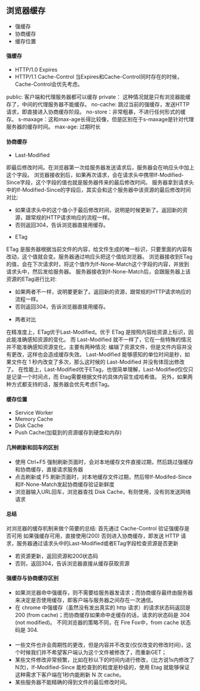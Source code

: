 ## 浏览器缓存
- 强缓存
- 协商缓存
- 缓存位置

#### 强缓存
- HTTP/1.0 Expires
- HTTP/1.1 Cache-Control 
当Expires和Cache-Control同时存在的时候，Cache-Control会优先考虑。
>
public: 客户端和代理服务器都可以缓存
private： 这种情况就是只有浏览器能缓存了，中间的代理服务器不能缓存。
no-cache: 跳过当前的强缓存，发送HTTP请求，即直接进入协商缓存阶段。
no-store：非常粗暴，不进行任何形式的缓存。
s-maxage：这和max-age长得比较像，但是区别在于s-maxage是针对代理服务器的缓存时间。
max-age:  过期时长
>

#### 协商缓存
- Last-Modified
>
即最后修改时间。在浏览器第一次给服务器发送请求后，服务器会在响应头中加上这个字段。
浏览器接收到后，如果再次请求，会在请求头中携带If-Modified-Since字段，这个字段的值也就是服务器传来的最后修改时间。
服务器拿到请求头中的If-Modified-Since的字段后，其实会和这个服务器中该资源的最后修改时间对比:
- 如果请求头中的这个值小于最后修改时间，说明是时候更新了。返回新的资源，跟常规的HTTP请求响应的流程一样。
- 否则返回304，告诉浏览器直接用缓存。
>
- ETag
>
ETag 是服务器根据当前文件的内容，给文件生成的唯一标识，只要里面的内容有改动，这个值就会变。服务器通过响应头把这个值给浏览器。
浏览器接收到ETag的值，会在下次请求时，将这个值作为If-None-Match这个字段的内容，并放到请求头中，然后发给服务器。
服务器接收到If-None-Match后，会跟服务器上该资源的ETag进行比对:

- 如果两者不一样，说明要更新了。返回新的资源，跟常规的HTTP请求响应的流程一样。
- 否则返回304，告诉浏览器直接用缓存。 
>

- 两者对比
>
在精准度上，ETag优于Last-Modified。优于 ETag 是按照内容给资源上标识，因此能准确感知资源的变化。
而 Last-Modified 就不一样了，它在一些特殊的情况并不能准确感知资源变化，主要有两种情况:
编辑了资源文件，但是文件内容并没有更改，这样也会造成缓存失效。
Last-Modified 能够感知的单位时间是秒，如果文件在 1 秒内改变了多次，那么这时候的 Last-Modified 并没有体现出修改了。
在性能上，Last-Modified优于ETag，也很简单理解，Last-Modified仅仅只是记录一个时间点，而 Etag需要根据文件的具体内容生成哈希值。
另外，如果两种方式都支持的话，服务器会优先考虑ETag。
>

#### 缓存位置
- Service Worker
- Memory Cache
- Disk Cache
- Push Cache(加载到的资源缓存到硬盘和内存)

#### 几种刷新和回车的区别

- 使用 Ctrl+F5 强制刷新页面时，会对本地缓存文件直接过期，然后跳过强缓存和协商缓存，直接请求服务器
- 点击刷新或 F5 刷新页面时，对本地缓存文件过期，然后带If-Modifed-Since和If-None-Match发起协商缓存验证新鲜度
- 浏览器输入URL回车，浏览器查找 Disk Cache，有则使用，没有则发送网络请求

#### 总结
>
对浏览器的缓存机制来做个简要的总结:
首先通过 Cache-Control 验证强缓存是否可用
如果强缓存可用，直接使用(200)
否则进入协商缓存，即发送 HTTP 请求，服务器通过请求头中的Last-Modified或者ETag字段检查资源是否更新
- 若资源更新，返回资源和200状态码
- 否则，返回304，告诉浏览器直接从缓存获取资源
>
#### 强缓存与协商缓存区别
- 如果浏览器命中强缓存，则不需要给服务器发请求；而协商缓存最终由服务器来决定是否使用缓存，即客户端与服务器之间存在一次通信。
- 在 chrome 中强缓存（虽然没有发出真实的 http 请求）的请求状态码返回是 200 (from cache)；而协商缓存如果命中走缓存的话，请求的状态码是 304 (not modified)。 不同浏览器的策略不同，在 Fire Fox中，from cache 状态码是 304.

####
- 一些文件也许会周期性的更改，但是内容并不改变(仅仅改变的修改时间)，这个时候我们并不希望客户端认为这个文件被修改了，而重新GET；
- 某些文件修改非常频繁，比如在秒以下的时间内进行修改，(比方说1s内修改了N次)，If-Modified-Since 能检查到的粒度是秒级的，使用 Etag 就能够保证这种需求下客户端在1秒内能刷新 N 次 cache。
- 某些服务器不能精确的得到文件的最后修改时间。